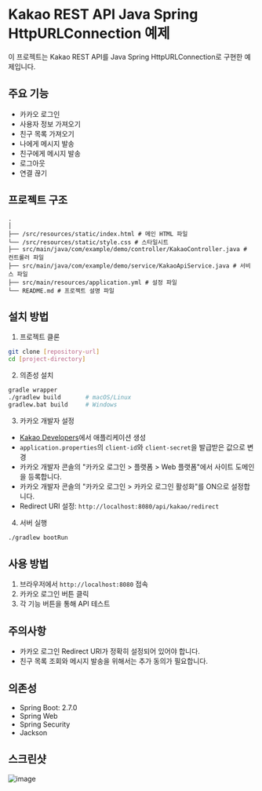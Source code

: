 # Kakao REST API Java Spring HttpURLConnection 예제

이 프로젝트는 Kakao REST API를 Java Spring HttpURLConnection로 구현한 예제입니다.

## 주요 기능

- 카카오 로그인
- 사용자 정보 가져오기
- 친구 목록 가져오기
- 나에게 메시지 발송
- 친구에게 메시지 발송
- 로그아웃
- 연결 끊기

## 프로젝트 구조
```
.
│
├── /src/resources/static/index.html # 메인 HTML 파일
└── /src/resources/static/style.css # 스타일시트
├── src/main/java/com/example/demo/controller/KakaoController.java # 컨트롤러 파일
├── src/main/java/com/example/demo/service/KakaoApiService.java # 서비스 파일
├── src/main/resources/application.yml # 설정 파일
└── README.md # 프로젝트 설명 파일
```

## 설치 방법

1. 프로젝트 클론
```bash
git clone [repository-url]
cd [project-directory]
```

2. 의존성 설치
```bash
gradle wrapper
./gradlew build       # macOS/Linux
gradlew.bat build     # Windows
```

3. 카카오 개발자 설정
- [Kakao Developers](https://developers.kakao.com)에서 애플리케이션 생성
- `application.properties`의 `client-id`와 `client-secret`을 발급받은 값으로 변경
- 카카오 개발자 콘솔의 "카카오 로그인 > 플랫폼 > Web 플랫폼"에서 사이트 도메인을 등록합니다.
- 카카오 개발자 콘솔의 "카카오 로그인 > 카카오 로그인 활성화"를 ON으로 설정합니다.
- Redirect URI 설정: `http://localhost:8080/api/kakao/redirect`

4. 서버 실행
```bash
./gradlew bootRun
```

## 사용 방법

1. 브라우저에서 `http://localhost:8080` 접속
2. 카카오 로그인 버튼 클릭
3. 각 기능 버튼을 통해 API 테스트

## 주의사항

- 카카오 로그인 Redirect URI가 정확히 설정되어 있어야 합니다.
- 친구 목록 조회와 메시지 발송을 위해서는 추가 동의가 필요합니다.

## 의존성

- Spring Boot: 2.7.0
- Spring Web
- Spring Security
- Jackson

## 스크린샷
![image](https://github.com/user-attachments/assets/a64d2a83-c036-4cb2-88e5-07bba3890ec3)

